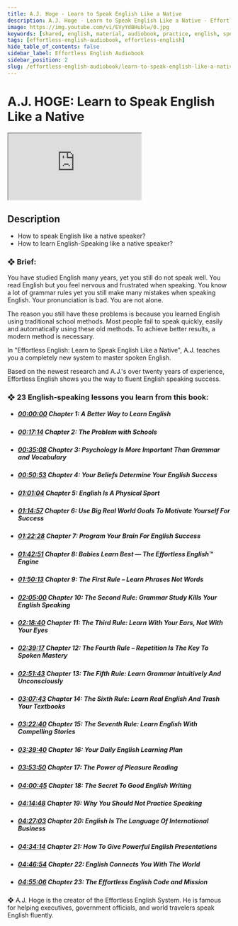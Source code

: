 ```yaml
---
title: A.J. Hoge - Learn to Speak English Like a Native
description: A.J. Hoge - Learn to Speak English Like a Native - Effortless English Audiobook
image: https://img.youtube.com/vi/EVyYdBHublw/0.jpg
keywords: [shared, english, material, audiobook, practice, english, speaking]
tags: [effortless-english-audiobook, effortless-english]
hide_table_of_contents: false
sidebar_label: Effortless English Audiobook
sidebar_position: 2
slug: /effortless-english-audiobook/learn-to-speak-english-like-a-native
---
```


# A.J. HOGE: Learn to Speak English Like a Native


<div class="video-container">
<iframe src="https://www.youtube.com/embed/EVyYdBHublw?controls=0" title="YouTube video player"></iframe>
<a href="https://www.youtube.com/watch?v=EVyYdBHublw" target="_blank"></a>
</div>

## Description

- How to speak English like a native speaker?
- How to learn English-Speaking like a native speaker?

### ❖ Brief:
You have studied English many years, yet you still do not speak well. You read English but you feel nervous and frustrated when speaking. You know a lot of grammar rules yet you still make many mistakes when speaking English. Your pronunciation is bad. You are not alone.

The reason you still have these problems is because you learned English using traditional school methods. Most people fail to speak quickly, easily and automatically using these old methods. To achieve better results, a modern method is necessary.

In "Effortless English: Learn to Speak English Like a Native", A.J. teaches you a completely new system to master spoken English.

Based on the newest research and A.J.'s over twenty years of experience, Effortless English shows you the way to fluent English speaking success.

### ❖ 23 English-speaking lessons you learn from this book:
- ##### [00:00:00](https://www.youtube.com/watch?v=EVyYdBHublw&t=0s) Chapter 1: A Better Way to Learn English
- ##### [00:17:14](https://www.youtube.com/watch?v=EVyYdBHublw&t=1034s) Chapter 2: The Problem with Schools
- ##### [00:35:08](https://www.youtube.com/watch?v=EVyYdBHublw&t=2108s) Chapter 3: Psychology Is More Important Than Grammar and Vocabulary
- ##### [00:50:53](https://www.youtube.com/watch?v=EVyYdBHublw&t=3053s) Chapter 4: Your Beliefs Determine Your English Success
- ##### [01:01:04](https://www.youtube.com/watch?v=EVyYdBHublw&t=3664s) Chapter 5: English Is A Physical Sport
- ##### [01:14:57](https://www.youtube.com/watch?v=EVyYdBHublw&t=4497s) Chapter 6: Use Big Real World Goals To Motivate Yourself For Success
- ##### [01:22:28](https://www.youtube.com/watch?v=EVyYdBHublw&t=4948s) Chapter 7: Program Your Brain For English Success
- ##### [01:42:51](https://www.youtube.com/watch?v=EVyYdBHublw&t=6171s) Chapter 8: Babies Learn Best — The Effortless English™ Engine
- ##### [01:50:13](https://www.youtube.com/watch?v=EVyYdBHublw&t=6613s) Chapter 9: The First Rule – Learn Phrases Not Words
- ##### [02:05:00](https://www.youtube.com/watch?v=EVyYdBHublw&t=7500s) Chapter 10: The Second Rule: Grammar Study Kills Your English Speaking
- ##### [02:18:40](https://www.youtube.com/watch?v=EVyYdBHublw&t=8320s) Chapter 11: The Third Rule: Learn With Your Ears, Not With Your Eyes
- ##### [02:39:17](https://www.youtube.com/watch?v=EVyYdBHublw&t=9557s) Chapter 12: The Fourth Rule – Repetition Is The Key To Spoken Mastery
- ##### [02:51:43](https://www.youtube.com/watch?v=EVyYdBHublw&t=10303s) Chapter 13: The Fifth Rule: Learn Grammar Intuitively And Unconsciously
- ##### [03:07:43](https://www.youtube.com/watch?v=EVyYdBHublw&t=11263s) Chapter 14: The Sixth Rule: Learn Real English And Trash Your Textbooks
- ##### [03:22:40](https://www.youtube.com/watch?v=EVyYdBHublw&t=12160s) Chapter 15: The Seventh Rule: Learn English With Compelling Stories
- ##### [03:39:40](https://www.youtube.com/watch?v=EVyYdBHublw&t=13180s) Chapter 16: Your Daily English Learning Plan
- ##### [03:53:50](https://www.youtube.com/watch?v=EVyYdBHublw&t=14030s) Chapter 17: The Power of Pleasure Reading
- ##### [04:00:45](https://www.youtube.com/watch?v=EVyYdBHublw&t=14445s) Chapter 18: The Secret To Good English Writing
- ##### [04:14:48](https://www.youtube.com/watch?v=EVyYdBHublw&t=15288s) Chapter 19: Why You Should Not Practice Speaking
- ##### [04:27:03](https://www.youtube.com/watch?v=EVyYdBHublw&t=16023s) Chapter 20: English Is The Language Of International Business
- ##### [04:34:14](https://www.youtube.com/watch?v=EVyYdBHublw&t=16454s) Chapter 21: How To Give Powerful English Presentations
- ##### [04:46:54](https://www.youtube.com/watch?v=EVyYdBHublw&t=17214s) Chapter 22: English Connects You With The World
- ##### [04:55:06](https://www.youtube.com/watch?v=EVyYdBHublw&t=17706s) Chapter 23: The Effortless English Code and Mission

❖ A.J. Hoge is the creator of the Effortless English System. He is famous for helping executives, government officials, and world travelers speak English fluently.